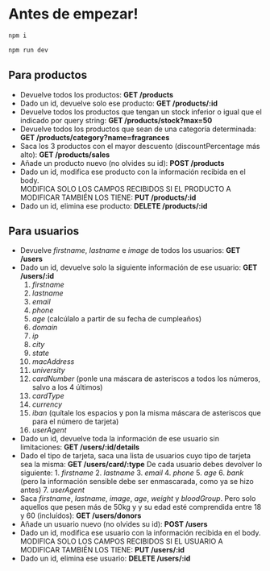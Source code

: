 # Antes de empezar!

```js
npm i
```

```js
npm run dev
```

## Para productos

- Devuelve todos los productos: <b>GET /products</b>
- Dado un id, devuelve solo ese producto: <b>GET /products/:id</b>
- Devuelve todos los productos que tengan un stock inferior o igual que el indicado por query string: <b>GET /products/stock?max=50</b>
- Devuelve todos los productos que sean de una categoría determinada: <b>GET /products/category?name=fragrances</b>
- Saca los 3 productos con el mayor descuento (discountPercentage más alto): <b>GET /products/sales</b>
- Añade un producto nuevo (no olvides su id): <b>POST /products</b>
- Dado un id, modifica ese producto con la información recibida en el body.
  <br>MODIFICA SOLO LOS CAMPOS RECIBIDOS SI EL PRODUCTO A MODIFICAR TAMBIÉN LOS TIENE: <b>PUT /products/:id</b>
- Dado un id, elimina ese producto: <b>DELETE /products/:id</b>

## Para usuarios

- Devuelve _firstname_, _lastname_ e _image_ de todos los usuarios: <b>GET /users</b>
- Dado un id, devuelve solo la siguiente información de ese usuario: <b>GET /users/:id</b>
  1.  _firstname_
  2.  _lastname_
  3.  _email_
  4.  _phone_
  5.  _age_ (calcúlalo a partir de su fecha de cumpleaños)
  6.  _domain_
  7.  _ip_
  8.  _city_
  9.  _state_
  10. _macAddress_
  11. _university_
  12. _cardNumber_ (ponle una máscara de asteriscos a todos los números, salvo a los 4 últimos)
  13. _cardType_
  14. _currency_
  15. _iban_ (quítale los espacios y pon la misma máscara de asteriscos que para el número de tarjeta)
  16. _userAgent_
- Dado un id, devuelve toda la información de ese usuario sin limitaciones: <b>GET /users/:id/details</b>
- Dado el tipo de tarjeta, saca una lista de usuarios cuyo tipo de tarjeta sea la misma: <b>GET /users/card/:type</b>
  De cada usuario debes devolver lo siguiente: 1. _firstname_ 2. _lastname_ 3. _email_ 4. _phone_ 5. _age_ 6. _bank_ (pero la información sensible debe ser enmascarada, como ya se hizo antes) 7. _userAgent_
- Saca _firstname_, _lastname_, _image_, _age_, _weight_ y _bloodGroup_. Pero solo aquellos que pesen más de 50kg y
  y su edad esté comprendida entre 18 y 60 (incluídos): <b>GET /users/donors</b>
- Añade un usuario nuevo (no olvides su id): <b>POST /users</b>
- Dado un id, modifica ese usuario con la información recibida en el body.
  <br>MODIFICA SOLO LOS CAMPOS RECIBIDOS SI EL USUARIO A MODIFICAR TAMBIÉN LOS TIENE: <b>PUT /users/:id</b>
- Dado un id, elimina ese usuario: <b>DELETE /users/:id</b>
